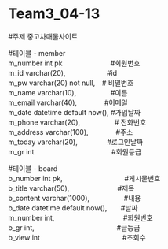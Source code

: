 # Team3_04-13

#주제 중고차매물사이트

#테이블 - member<br/>
m_number int pk　　　　　　　#회원번호<br/>
m_id varchar(20),　　　　　　#id<br/>
m_pw varchar(20) not null,　# 비밀번호<br/>
m_name varchar(10),　　　　　#이름<br/>
m_email varchar(40),　　　　#이메일<br/>
m_date datetime default now(), #가입날짜<br/>
m_phone varchar(20),　　　　　# 전화번호<br/>
m_address varchar(100),　　　　#주소<br/>
m_today varchar(20),　　　　 #로그인날짜<br/>
m_gr int　　　　　　　　　　　 #회원등급<br/>

#테이블 - board<br/>
b_number int pk,　　　　　　　　　#게시물번호<br/>
b_title varchar(50),　　　　　　　#제목<br/>
b_content varchar(1000),　　　　　#내용<br/>
b_date datetime default now(),　　#날짜<br/>
m_number int,　　　　　　　　　　#회원번호<br/>
b_gr int,　　　　　　　　　　　　#글등급<br/>
b_view int　　　　　　　　　　　　#조회수<br/>
